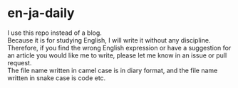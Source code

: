 # en-ja-daily
I use this repo instead of a blog.  
Because it is for studying English, I will write it without any discipline.  
Therefore, if you find the wrong English expression or have a suggestion for an article you would like me to write, please let me know in an issue or pull request.  
The file name written in camel case is in diary format, and the file name written in snake case is code etc.
